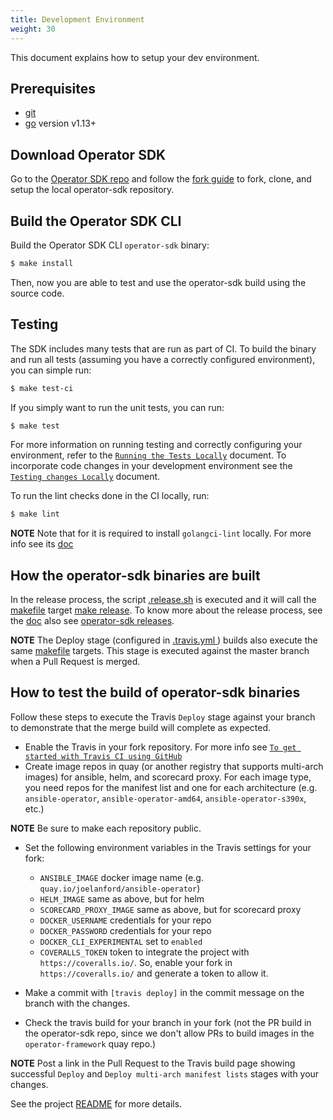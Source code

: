 ```yaml
---
title: Development Environment
weight: 30
---
```


This document explains how to setup your dev environment.

## Prerequisites
- [git][git-tool]
- [go][go-tool] version v1.13+

## Download Operator SDK

Go to the [Operator SDK repo][repo-sdk] and follow the [fork guide][fork-guide] to fork, clone, and setup the local operator-sdk repository.

## Build the Operator SDK CLI

Build the Operator SDK CLI `operator-sdk` binary:

```sh
$ make install
```

Then, now you are able to test and use the operator-sdk build using the source code.

## Testing

The SDK includes many tests that are run as part of CI.
To build the binary and run all tests (assuming you have a correctly configured environment),
you can simple run:

```sh
$ make test-ci
```

If you simply want to run the unit tests, you can run:

```sh
$ make test
```

For more information on running testing and correctly configuring your environment,
refer to the [`Running the Tests Locally`][running-the-tests] document. To incorporate code changes in your development environment see the [`Testing changes Locally`][testing-changes-locally] document.

To run the lint checks done in the CI locally, run:

```sh
$ make lint
```

**NOTE** Note that for it is required to install `golangci-lint` locally. For more info see its [doc](https://github.com/golangci/golangci-lint#install)

## How the operator-sdk binaries are built

In the release process, the script [.release.sh][release-sh] is executed and it will call the [makefile][makefile] target [make release](https://github.com/operator-framework/operator-sdk/blob/master/Makefile#L113). To know more about the release process, see the [doc][release-doc] also see [operator-sdk releases](https://github.com/operator-framework/operator-sdk/releases).

**NOTE** The Deploy stage (configured in [.travis.yml ][travis]) builds also execute the same [makefile][makefile] targets. This stage is executed against the master branch when a Pull Request is merged.

## How to test the build of operator-sdk binaries

Follow these steps to execute the Travis `Deploy` stage against your branch to demonstrate that the merge build will complete as expected.

- Enable the Travis in your fork repository. For more info see [`To get started with Travis CI using GitHub`](https://docs.travis-ci.com/user/tutorial/#to-get-started-with-travis-ci-using-github) 
- Create image repos in quay (or another registry that supports multi-arch images) for ansible, helm, and scorecard proxy. For each image type, you need repos for the manifest list and one for each architecture (e.g. `ansible-operator`, `ansible-operator-amd64`, `ansible-operator-s390x`, etc.)

**NOTE** Be sure to make each repository public.

- Set the following environment variables in the Travis settings for your fork:

    - `ANSIBLE_IMAGE` docker image name (e.g. `quay.io/joelanford/ansible-operator`)
    - `HELM_IMAGE` same as above, but for helm
    - `SCORECARD_PROXY_IMAGE` same as above, but for scorecard proxy
    - `DOCKER_USERNAME` credentials for your repo
    - `DOCKER_PASSWORD` credentials for your repo
    - `DOCKER_CLI_EXPERIMENTAL`  set to `enabled` 
    - `COVERALLS_TOKEN`  token to integrate the project with `https://coveralls.io/`. So, enable your fork in `https://coveralls.io/` and generate a token to allow it. 

- Make a commit with `[travis deploy]` in the commit message on the branch with the changes.
- Check the travis build for your branch in your fork (not the PR build in the operator-sdk repo, since we don't allow PRs to build images in the `operator-framework` quay repo.)

**NOTE** Post a link in the Pull Request to the Travis build page showing successful `Deploy` and `Deploy multi-arch manifest lists` stages with your changes.

See the project [README][sdk-readme] for more details.

[git-tool]:https://git-scm.com/downloads
[go-tool]:https://golang.org/dl/
[repo-sdk]:https://github.com/operator-framework/operator-sdk
[fork-guide]:https://help.github.com/en/articles/fork-a-repo
[docker-tool]:https://docs.docker.com/install/
[kubectl-tool]:https://kubernetes.io/docs/tasks/tools/install-kubectl/
[sdk-readme]: https://github.com/operator-framework/operator-sdk/blob/master/README.md
[running-the-tests]: ../testing/running-the-tests
[testing-changes-locally]: ../testing/local-changes 
[makefile]: https://github.com/operator-framework/operator-sdk/blob/master/Makefile
[travis]: https://github.com/operator-framework/operator-sdk/blob/master/.travis.yml
[release-sh]: https://github.com/operator-framework/operator-sdk/blob/master/release.sh
[release-doc]: release